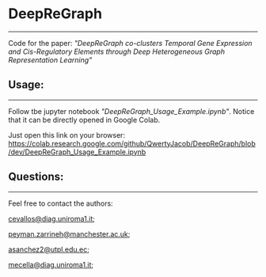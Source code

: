 # DeepReGraph
____

Code for the paper: 
*"DeepReGraph co-clusters Temporal Gene Expression and Cis-Regulatory Elements through Deep Heterogeneous Graph Representation Learning"*

## Usage:
___

Follow tbe jupyter notebook *"DeepReGraph_Usage_Example.ipynb"*.
Notice that it can be directly opened in Google Colab. 

Just open this link on your browser:
https://colab.research.google.com/github/QwertyJacob/DeepReGraph/blob/dev/DeepReGraph_Usage_Example.ipynb

## Questions:
___
Feel free to contact the authors:

cevallos@diag.uniroma1.it;

peyman.zarrineh@manchester.ac.uk;

asanchez2@utpl.edu.ec;

mecella@diag.uniroma1.it;


